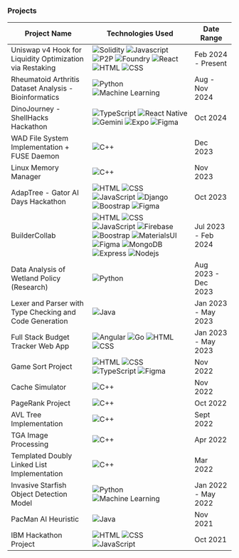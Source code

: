 ### Projects

| Project Name                                          | Technologies Used                                | Date Range        |
|------------------------------------------------------|--------------------------------------------------|-------------------|
| Uniswap v4 Hook for Liquidity Optimization via Restaking             | ![Solidity](https://img.shields.io/badge/-Solidity-grey) ![Javascript](https://img.shields.io/badge/-Javascript-grey) ![P2P](https://img.shields.io/badge/-P2P-grey) ![Foundry](https://img.shields.io/badge/-Foundry-grey) ![React](https://img.shields.io/badge/-React-grey) ![HTML](https://img.shields.io/badge/-HTML-grey) ![CSS](https://img.shields.io/badge/-CSS-grey) | Feb 2024 - Present |
| Rheumatoid Arthritis Dataset Analysis - Bioinformatics                | ![Python](https://img.shields.io/badge/-Python-grey) ![Machine Learning](https://img.shields.io/badge/-MachineLearning-grey)  | Aug - Nov 2024  |
| DinoJourney - ShellHacks Hackathon                                          |  ![TypeScript](https://img.shields.io/badge/-TypeScript-grey) ![React Native](https://img.shields.io/badge/-ReactNative-grey)  ![Gemini](https://img.shields.io/badge/-Gemini-grey) ![Expo](https://img.shields.io/badge/-Expo-grey) ![Figma](https://img.shields.io/badge/-Figma-grey)  | Oct 2024  |
| WAD File System Implementation + FUSE Daemon | ![C++](https://img.shields.io/badge/-C++-grey)  | Dec 2023 |
| Linux Memory Manager | ![C++](https://img.shields.io/badge/-C++-grey)  | Nov 2023 |
| AdapTree - Gator AI Days Hackathon                                          | ![HTML](https://img.shields.io/badge/-HTML-grey) ![CSS](https://img.shields.io/badge/-CSS-grey) ![JavaScript](https://img.shields.io/badge/-JavaScript-grey) ![Django](https://img.shields.io/badge/-Django-grey)  ![Boostrap](https://img.shields.io/badge/-Boostrap-grey)  ![Figma](https://img.shields.io/badge/-Figma-grey)  | Oct 2023  |
| BuilderCollab                                          | ![HTML](https://img.shields.io/badge/-HTML-grey) ![CSS](https://img.shields.io/badge/-CSS-grey) ![JavaScript](https://img.shields.io/badge/-JavaScript-grey) ![Firebase](https://img.shields.io/badge/-Firebase-grey) ![Boostrap](https://img.shields.io/badge/-Boostrap-grey) ![MaterialsUI](https://img.shields.io/badge/-MaterialsUI-grey)  ![Figma](https://img.shields.io/badge/-Figma-grey)  ![MongoDB](https://img.shields.io/badge/-MongoDB-grey)  ![Express](https://img.shields.io/badge/-Express-grey)  ![Nodejs](https://img.shields.io/badge/-Nodejs-grey) | Jul 2023 - Feb 2024 |
| Data Analysis of Wetland Policy (Research)                  | ![Python](https://img.shields.io/badge/-Python-grey)| Aug 2023 - Dec 2023 |
| Lexer and Parser with Type Checking and Code Generation | ![Java](https://img.shields.io/badge/-Java-grey) | Jan 2023 - May 2023 |
| Full Stack Budget Tracker Web App                    | ![Angular](https://img.shields.io/badge/-Angular-grey) ![Go](https://img.shields.io/badge/-Go-grey) ![HTML](https://img.shields.io/badge/-HTML-grey) ![CSS](https://img.shields.io/badge/-CSS-grey) | Jan 2023 - May 2023 |
| Game Sort Project                                    | ![HTML](https://img.shields.io/badge/-HTML-grey) ![CSS](https://img.shields.io/badge/-CSS-grey) ![TypeScript](https://img.shields.io/badge/-TypeScript-grey)  ![Figma](https://img.shields.io/badge/-Figma-grey) | Nov 2022 |
| Cache Simulator                                     | ![C++](https://img.shields.io/badge/-C++-grey)   | Nov 2022 |
| PageRank Project                                     | ![C++](https://img.shields.io/badge/-C++-grey)   | Oct 2022 |
| AVL Tree Implementation                                 | ![C++](https://img.shields.io/badge/-C++-grey)   | Sept 2022 |
| TGA Image Processing                                 | ![C++](https://img.shields.io/badge/-C++-grey)   | Apr 2022 |
| Templated Doubly Linked List Implementation         | ![C++](https://img.shields.io/badge/-C++-grey)   | Mar 2022 |
| Invasive Starfish Object Detection Model                  | ![Python](https://img.shields.io/badge/-Java-grey) ![Machine Learning](https://img.shields.io/badge/-MachineLearning-grey) |  Jan 2022 - May 2022 |
| PacMan AI Heuristic                                       | ![Java](https://img.shields.io/badge/-Java-grey) | Nov 2021 |
| IBM Hackathon Project                                | ![HTML](https://img.shields.io/badge/-HTML-grey) ![CSS](https://img.shields.io/badge/-CSS-grey) ![JavaScript](https://img.shields.io/badge/-JavaScript-grey) | Oct 2021 |

